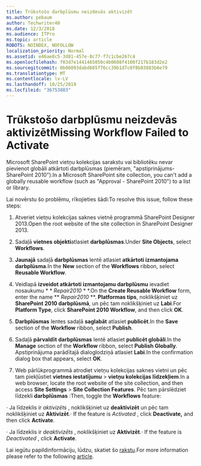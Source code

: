 ```yaml
---
title: Trūkstošo darbplūsmu neizdevās aktivizēt
ms.author: pebaum
author: Techwriter40
ms.date: 12/3/2018
ms.audience: ITPro
ms.topic: article
ROBOTS: NOINDEX, NOFOLLOW
localization_priority: Normal
ms.assetid: e46ae8c5-3d81-457e-8c77-f7c1cbe267c4
ms.openlocfilehash: f03d7e1441465050c4b0608f4100f217b183d2e2
ms.sourcegitcommit: 0b06093dabd685f76cc39b1d7c0f8b03883b6e79
ms.translationtype: MT
ms.contentlocale: lv-LV
ms.lasthandoff: 10/25/2019
ms.locfileid: "36753803"
---
```

# <a name="missing-workflow-failed-to-activate"></a><span data-ttu-id="eb1b5-102">Trūkstošo darbplūsmu neizdevās aktivizēt</span><span class="sxs-lookup"><span data-stu-id="eb1b5-102">Missing Workflow Failed to Activate</span></span>

<span data-ttu-id="eb1b5-103">Microsoft SharePoint vietņu kolekcijas sarakstu vai bibliotēku nevar pievienot globāli atkārtoti darbplūsmas (piemēram, "apstiprinājums-SharePoint 2010").</span><span class="sxs-lookup"><span data-stu-id="eb1b5-103">In a Microsoft SharePoint site collection, you can't add a globally reusable workflow (such as "Approval - SharePoint 2010") to a list or library.</span></span>
  
<span data-ttu-id="eb1b5-104">Lai novērstu šo problēmu, rīkojieties šādi:</span><span class="sxs-lookup"><span data-stu-id="eb1b5-104">To resolve this issue, follow these steps:</span></span> 
  
1. <span data-ttu-id="eb1b5-105">Atveriet vietņu kolekcijas saknes vietnē programmā SharePoint Designer 2013.</span><span class="sxs-lookup"><span data-stu-id="eb1b5-105">Open the root website of the site collection in SharePoint Designer 2013.</span></span>
  
2. <span data-ttu-id="eb1b5-106">Sadaļā **vietnes objekti**atlasiet **darbplūsmas**.</span><span class="sxs-lookup"><span data-stu-id="eb1b5-106">Under **Site Objects**, select **Workflows**.</span></span> 
  
3. <span data-ttu-id="eb1b5-107">**Jaunajā** sadaļā **darbplūsmas** lentē atlasiet **atkārtoti izmantojama darbplūsma**.</span><span class="sxs-lookup"><span data-stu-id="eb1b5-107">In the **New** section of the **Workflows** ribbon, select **Reusable Workflow**.</span></span> 
  
4. <span data-ttu-id="eb1b5-108">Veidlapā **izveidot atkārtoti izmantojamu darbplūsmu** ievadiet nosaukumu \* \* *Repair2010* \* \*.</span><span class="sxs-lookup"><span data-stu-id="eb1b5-108">On the **Create Reusable Workflow** form, enter the name \*\* *Repair2010* \*\*.</span></span> <span data-ttu-id="eb1b5-109">**Platformas tips**, noklikšķiniet uz **SharePoint 2010 darbplūsmā**, un pēc tam noklikšķiniet uz **Labi**.</span><span class="sxs-lookup"><span data-stu-id="eb1b5-109">For **Platform Type**, click **SharePoint 2010 Workflow**, and then click **OK**.</span></span> 
  
1. <span data-ttu-id="eb1b5-110">**Darbplūsmas** lentes sadaļā **saglabāt** atlasiet **publicēt**.</span><span class="sxs-lookup"><span data-stu-id="eb1b5-110">In the **Save** section of the **Workflow** ribbon, select **Publish**.</span></span> 
  
2. <span data-ttu-id="eb1b5-111">Sadaļā **pārvaldīt** **darbplūsmas** lentē atlasiet **publicēt globāli**.</span><span class="sxs-lookup"><span data-stu-id="eb1b5-111">In the **Manage** section of the **Workflow** ribbon, select **Publish Globally**.</span></span> <span data-ttu-id="eb1b5-112">Apstiprinājuma parādītajā dialoglodziņā atlasiet **Labi**.</span><span class="sxs-lookup"><span data-stu-id="eb1b5-112">In the confirmation dialog box that appears, select **OK**.</span></span> 
  
3. <span data-ttu-id="eb1b5-113">Web pārlūkprogrammā atrodiet vietņu kolekcijas saknes vietni un pēc tam piekļūstiet **vietnes iestatījumu** \> **vietņu kolekcijas līdzekļiem**.</span><span class="sxs-lookup"><span data-stu-id="eb1b5-113">In a web browser, locate the root website of the site collection, and then access **Site Settings** \> **Site Collection Features**.</span></span> <span data-ttu-id="eb1b5-114">Pēc tam pārslēdziet līdzekli **darbplūsmas** :</span><span class="sxs-lookup"><span data-stu-id="eb1b5-114">Then, toggle the **Workflows** feature:</span></span> 
  
<span data-ttu-id="eb1b5-115">· Ja līdzeklis ir *aktivizēts* , noklikšķiniet uz **deaktivizēt** un pēc tam noklikšķiniet uz **Aktivizēt**.</span><span class="sxs-lookup"><span data-stu-id="eb1b5-115">· If the feature is  *Activated*  , click **Deactivate,** and then click **Activate**.</span></span> 
  
<span data-ttu-id="eb1b5-116">· Ja līdzeklis ir *deaktivizēts* , noklikšķiniet uz **Aktivizēt**.</span><span class="sxs-lookup"><span data-stu-id="eb1b5-116">· If the feature is  *Deactivated*  , click **Activate**.</span></span> 
  
<span data-ttu-id="eb1b5-117">Lai iegūtu papildinformāciju, lūdzu, skatiet šo [rakstu](https://go.microsoft.com/fwlink/?linkid=2047770&amp;clcid=0x409).</span><span class="sxs-lookup"><span data-stu-id="eb1b5-117">For more information please refer to the following [article](https://go.microsoft.com/fwlink/?linkid=2047770&amp;clcid=0x409).</span></span>
  

